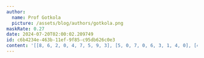 ```yaml
---
author:
  name: Prof Gotkola
  picture: /assets/blog/authors/gotkola.png
maskRate: 0.27
date: 2024-07-20T02:00:02.209749
id: c6b4234e-463b-11ef-9f85-c95db626c0e3
content: '[[8, 6, 2, 0, 4, 7, 5, 9, 3], [5, 0, 7, 0, 6, 3, 1, 4, 0], [4, 1, 0, 9, 2, 0, 8, 0, 7], [0, 7, 6, 5, 8, 1, 4, 2, 9], [2, 0, 0, 0, 3, 9, 0, 7, 8], [9, 4, 0, 2, 0, 6, 0, 1, 5], [1, 2, 9, 6, 5, 8, 7, 3, 4], [0, 3, 5, 0, 0, 0, 2, 8, 1], [0, 8, 4, 3, 1, 2, 9, 5, 0]]'
---
```

